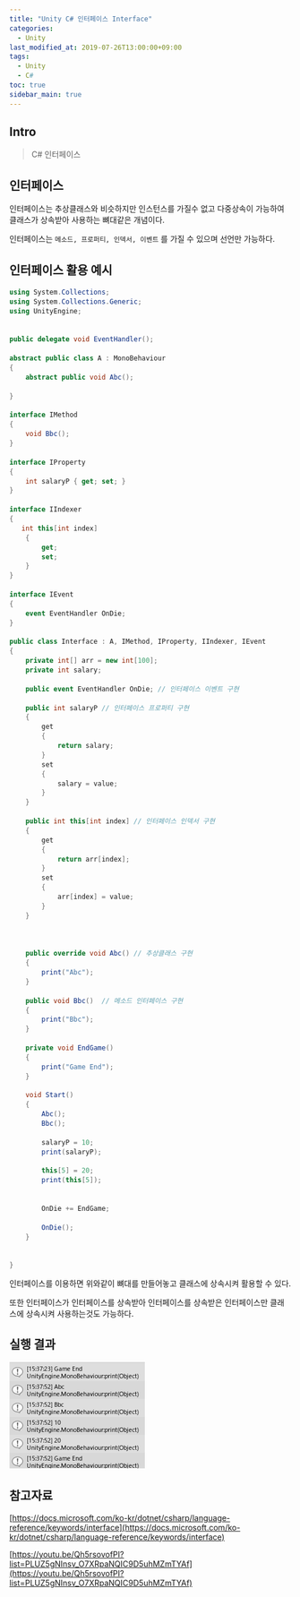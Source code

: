 ```yaml
---
title: "Unity C# 인터페이스 Interface"
categories: 
  - Unity
last_modified_at: 2019-07-26T13:00:00+09:00
tags: 
  - Unity 
  - C#
toc: true
sidebar_main: true
---
```


## Intro

>C# 인터페이스

## 인터페이스

인터페이스는 추상클래스와 비슷하지만 인스턴스를 가질수 없고 다중상속이 가능하여 클래스가 상속받아 사용하는 뼈대같은 개념이다.

인터페이스는 `메소드, 프로퍼티, 인덱서, 이벤트` 를 가질 수 있으며 선언만 가능하다.

## 인터페이스 활용 예시


```c#
using System.Collections;
using System.Collections.Generic;
using UnityEngine;


public delegate void EventHandler();

abstract public class A : MonoBehaviour
{
    abstract public void Abc();

}

interface IMethod
{
    void Bbc();
}

interface IProperty
{
    int salaryP { get; set; }
}

interface IIndexer
{
   int this[int index]
    {
        get;
        set;
    }
}

interface IEvent
{
    event EventHandler OnDie;
}

public class Interface : A, IMethod, IProperty, IIndexer, IEvent
{
    private int[] arr = new int[100];
    private int salary;

    public event EventHandler OnDie; // 인터페이스 이벤트 구현

    public int salaryP // 인터페이스 프로퍼티 구현
    {
        get
        {
            return salary;
        }
        set
        {
            salary = value;
        }
    }

    public int this[int index] // 인터페이스 인덱서 구현
    {
        get
        {
            return arr[index];
        }
        set
        {
            arr[index] = value;
        }
    }

   

    public override void Abc() // 추상클래스 구현
    {
        print("Abc");
    }

    public void Bbc()  // 메소드 인터페이스 구현
    {
        print("Bbc");
    }

    private void EndGame() 
    {
        print("Game End");
    }
   
    void Start()
    {
        Abc();
        Bbc();

        salaryP = 10;
        print(salaryP);

        this[5] = 20;
        print(this[5]);


        OnDie += EndGame;

        OnDie();
    }


}

```

인터페이스를 이용하면 위와같이 뼈대를 만들어놓고 클래스에 상속시켜 활용할 수 있다.

또한 인터페이스가 인터페이스를 상속받아 인터페이스를 상속받은 인터페이스만 클래스에 상속시켜 사용하는것도 가능하다.

## 실행 결과

![1](https://github.com/lesslate/lesslate.github.io/blob/master/assets/img/Unity/interface/1.png?raw=true)

## 참고자료

[https://docs.microsoft.com/ko-kr/dotnet/csharp/language-reference/keywords/interface](https://docs.microsoft.com/ko-kr/dotnet/csharp/language-reference/keywords/interface)


[https://youtu.be/Qh5rsovofPI?list=PLUZ5gNInsv_O7XRpaNQIC9D5uhMZmTYAf](https://youtu.be/Qh5rsovofPI?list=PLUZ5gNInsv_O7XRpaNQIC9D5uhMZmTYAf)

